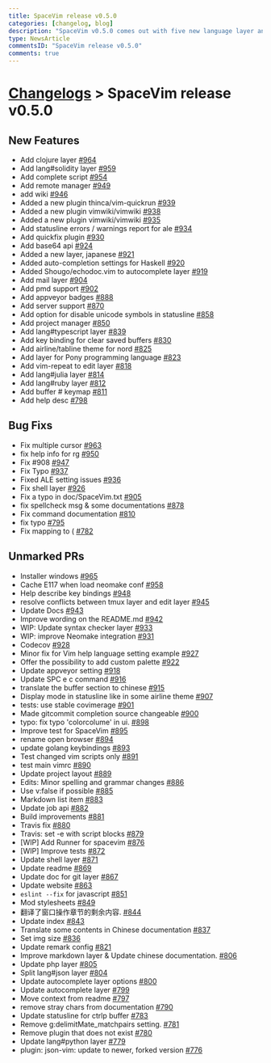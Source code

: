 ```yaml
---
title: SpaceVim release v0.5.0
categories: [changelog, blog]
description: "SpaceVim v0.5.0 comes out with five new language layer and many new features"
type: NewsArticle
commentsID: "SpaceVim release v0.5.0"
comments: true
---
```


# [Changelogs](../development#changelog) > SpaceVim release v0.5.0

## New Features

- Add clojure layer [#964](https://github.com/SpaceVim/SpaceVim/pull/964)
- Add lang#solidity layer [#959](https://github.com/SpaceVim/SpaceVim/pull/959)
- Add complete script [#954](https://github.com/SpaceVim/SpaceVim/pull/954)
- Add remote manager [#949](https://github.com/SpaceVim/SpaceVim/pull/949)
- add wiki [#946](https://github.com/SpaceVim/SpaceVim/pull/946)
- Added a new plugin thinca/vim-quickrun [#939](https://github.com/SpaceVim/SpaceVim/pull/939)
- Added a new plugin vimwiki/vimwiki [#938](https://github.com/SpaceVim/SpaceVim/pull/938)
- Added a new plugin vimwiki/vimwiki [#935](https://github.com/SpaceVim/SpaceVim/pull/935)
- Add statusline errors / warnings report for ale [#934](https://github.com/SpaceVim/SpaceVim/pull/934)
- Add quickfix plugin [#930](https://github.com/SpaceVim/SpaceVim/pull/930)
- Add base64 api [#924](https://github.com/SpaceVim/SpaceVim/pull/924)
- Added a new layer, japanese [#921](https://github.com/SpaceVim/SpaceVim/pull/921)
- Added auto-completion settings for Haskell [#920](https://github.com/SpaceVim/SpaceVim/pull/920)
- Added Shougo/echodoc.vim to autocomplete layer [#919](https://github.com/SpaceVim/SpaceVim/pull/919)
- Add mail layer [#904](https://github.com/SpaceVim/SpaceVim/pull/904)
- Add pmd support [#902](https://github.com/SpaceVim/SpaceVim/pull/902)
- Add appveyor badges [#888](https://github.com/SpaceVim/SpaceVim/pull/888)
- Add server support [#870](https://github.com/SpaceVim/SpaceVim/pull/870)
- Add option for disable unicode symbols in statusline [#858](https://github.com/SpaceVim/SpaceVim/pull/858)
- Add project manager [#850](https://github.com/SpaceVim/SpaceVim/pull/850)
- Add lang#typescript layer [#839](https://github.com/SpaceVim/SpaceVim/pull/839)
- Add key binding for clear saved buffers [#830](https://github.com/SpaceVim/SpaceVim/pull/830)
- Add airline/tabline theme for nord [#825](https://github.com/SpaceVim/SpaceVim/pull/825)
- Add layer for Pony programming language [#823](https://github.com/SpaceVim/SpaceVim/pull/823)
- Add vim-repeat to edit layer [#818](https://github.com/SpaceVim/SpaceVim/pull/818)
- Add lang#julia layer [#814](https://github.com/SpaceVim/SpaceVim/pull/814)
- Add lang#ruby layer [#812](https://github.com/SpaceVim/SpaceVim/pull/812)
- Add buffer # keymap [#811](https://github.com/SpaceVim/SpaceVim/pull/811)
- Add help desc [#798](https://github.com/SpaceVim/SpaceVim/pull/798)


## Bug Fixs

- Fix multiple cursor [#963](https://github.com/SpaceVim/SpaceVim/pull/963)
- fix help info for rg [#950](https://github.com/SpaceVim/SpaceVim/pull/950)
- Fix #908 [#947](https://github.com/SpaceVim/SpaceVim/pull/947)
- Fix Typo [#937](https://github.com/SpaceVim/SpaceVim/pull/937)
- Fixed ALE setting issues [#936](https://github.com/SpaceVim/SpaceVim/pull/936)
- Fix shell layer [#926](https://github.com/SpaceVim/SpaceVim/pull/926)
- Fix a typo in doc/SpaceVim.txt [#905](https://github.com/SpaceVim/SpaceVim/pull/905)
- fix spellcheck msg & some documentations [#878](https://github.com/SpaceVim/SpaceVim/pull/878)
- Fix command documentation [#810](https://github.com/SpaceVim/SpaceVim/pull/810)
- fix typo [#795](https://github.com/SpaceVim/SpaceVim/pull/795)
- Fix mapping to ( [#782](https://github.com/SpaceVim/SpaceVim/pull/782)


## Unmarked PRs

- Installer windows [#965](https://github.com/SpaceVim/SpaceVim/pull/965)
- Cache E117 when load neomake conf [#958](https://github.com/SpaceVim/SpaceVim/pull/958)
- Help describe key bindings [#948](https://github.com/SpaceVim/SpaceVim/pull/948)
- resolve conflicts between tmux layer and edit layer [#945](https://github.com/SpaceVim/SpaceVim/pull/945)
- Update Docs [#943](https://github.com/SpaceVim/SpaceVim/pull/943)
- Improve wording on the README.md [#942](https://github.com/SpaceVim/SpaceVim/pull/942)
- WIP: Update syntax checker layer [#933](https://github.com/SpaceVim/SpaceVim/pull/933)
- WIP: improve Neomake integration [#931](https://github.com/SpaceVim/SpaceVim/pull/931)
- Codecov [#928](https://github.com/SpaceVim/SpaceVim/pull/928)
- Minor fix for Vim help language setting example [#927](https://github.com/SpaceVim/SpaceVim/pull/927)
- Offer the possibility to add custom palette [#922](https://github.com/SpaceVim/SpaceVim/pull/922)
- Update appveyor setting [#918](https://github.com/SpaceVim/SpaceVim/pull/918)
- Update SPC e c command [#916](https://github.com/SpaceVim/SpaceVim/pull/916)
- translate the buffer section to chinese [#915](https://github.com/SpaceVim/SpaceVim/pull/915)
- Display mode in statusline like in some airline theme [#907](https://github.com/SpaceVim/SpaceVim/pull/907)
- tests: use stable covimerage [#901](https://github.com/SpaceVim/SpaceVim/pull/901)
- Made gitcommit completion source changeable [#900](https://github.com/SpaceVim/SpaceVim/pull/900)
- typo: fix typo 'colorcolume' in ui. [#898](https://github.com/SpaceVim/SpaceVim/pull/898)
- Improve test for SpaceVim [#895](https://github.com/SpaceVim/SpaceVim/pull/895)
- rename open browser [#894](https://github.com/SpaceVim/SpaceVim/pull/894)
- update golang keybindings [#893](https://github.com/SpaceVim/SpaceVim/pull/893)
- Test changed vim scripts only [#891](https://github.com/SpaceVim/SpaceVim/pull/891)
- test main vimrc [#890](https://github.com/SpaceVim/SpaceVim/pull/890)
- Update project layout [#889](https://github.com/SpaceVim/SpaceVim/pull/889)
- Edits: Minor spelling and grammar changes [#886](https://github.com/SpaceVim/SpaceVim/pull/886)
- Use v:false if possible [#885](https://github.com/SpaceVim/SpaceVim/pull/885)
- Markdown list item [#883](https://github.com/SpaceVim/SpaceVim/pull/883)
- Update job api [#882](https://github.com/SpaceVim/SpaceVim/pull/882)
- Build improvements [#881](https://github.com/SpaceVim/SpaceVim/pull/881)
- Travis fix [#880](https://github.com/SpaceVim/SpaceVim/pull/880)
- Travis: set -e with script blocks [#879](https://github.com/SpaceVim/SpaceVim/pull/879)
- [WIP] Add Runner for spacevim [#876](https://github.com/SpaceVim/SpaceVim/pull/876)
- [WIP] Improve tests [#872](https://github.com/SpaceVim/SpaceVim/pull/872)
- Update shell layer [#871](https://github.com/SpaceVim/SpaceVim/pull/871)
- Update readme [#869](https://github.com/SpaceVim/SpaceVim/pull/869)
- Update doc for git layer [#867](https://github.com/SpaceVim/SpaceVim/pull/867)
- Update website [#863](https://github.com/SpaceVim/SpaceVim/pull/863)
- `eslint --fix` for javascript [#851](https://github.com/SpaceVim/SpaceVim/pull/851)
- Mod stylesheets [#849](https://github.com/SpaceVim/SpaceVim/pull/849)
- 翻译了窗口操作章节的剩余内容. [#844](https://github.com/SpaceVim/SpaceVim/pull/844)
- Update index [#843](https://github.com/SpaceVim/SpaceVim/pull/843)
- Translate some contents in Chinese documentation [#837](https://github.com/SpaceVim/SpaceVim/pull/837)
- Set img size [#836](https://github.com/SpaceVim/SpaceVim/pull/836)
- Update remark config [#821](https://github.com/SpaceVim/SpaceVim/pull/821)
- Improve markdown layer & Update chinese documentation. [#806](https://github.com/SpaceVim/SpaceVim/pull/806)
- Update php layer [#805](https://github.com/SpaceVim/SpaceVim/pull/805)
- Split lang#json layer [#804](https://github.com/SpaceVim/SpaceVim/pull/804)
- Update autocomplete layer options [#800](https://github.com/SpaceVim/SpaceVim/pull/800)
- Update autocomplete layer [#799](https://github.com/SpaceVim/SpaceVim/pull/799)
- Move context from readme [#797](https://github.com/SpaceVim/SpaceVim/pull/797)
- remove stray chars from documentation [#790](https://github.com/SpaceVim/SpaceVim/pull/790)
- Update statusline for ctrlp buffer [#783](https://github.com/SpaceVim/SpaceVim/pull/783)
- Remove g:delimitMate_matchpairs setting. [#781](https://github.com/SpaceVim/SpaceVim/pull/781)
- Remove plugin that does not exist [#780](https://github.com/SpaceVim/SpaceVim/pull/780)
- Update lang#python layer [#779](https://github.com/SpaceVim/SpaceVim/pull/779)
- plugin: json-vim: update to newer, forked version [#776](https://github.com/SpaceVim/SpaceVim/pull/776)
